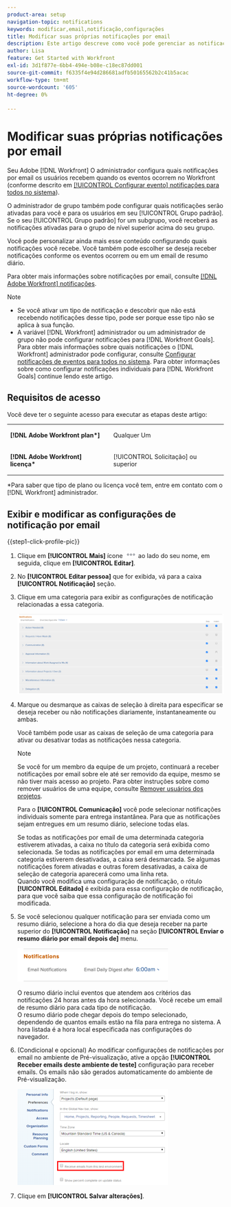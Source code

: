 ```yaml
---
product-area: setup
navigation-topic: notifications
keywords: modificar,email,notificação,configurações
title: Modificar suas próprias notificações por email
description: Este artigo descreve como você pode gerenciar as notificações por email no perfil do usuário.
author: Lisa
feature: Get Started with Workfront
exl-id: 3d1f877e-6bb4-494e-b08e-c18ec87dd001
source-git-commit: f6335f4e94d286681adfb50165562b2c41b5acac
workflow-type: tm+mt
source-wordcount: '605'
ht-degree: 0%

---
```


# Modificar suas próprias notificações por email

Seu Adobe [!DNL Workfront] O administrador configura quais notificações por email os usuários recebem quando os eventos ocorrem no Workfront (conforme descrito em [[!UICONTROL Configurar evento] notificações para todos no sistema](../../administration-and-setup/manage-workfront/emails/configure-event-notifications-for-everyone-in-the-system.md)).

O administrador de grupo também pode configurar quais notificações serão ativadas para você e para os usuários em seu [!UICONTROL Grupo padrão]. Se o seu [!UICONTROL Grupo padrão] for um subgrupo, você receberá as notificações ativadas para o grupo de nível superior acima do seu grupo.

Você pode personalizar ainda mais esse conteúdo configurando quais notificações você recebe. Você também pode escolher se deseja receber notificações conforme os eventos ocorrem ou em um email de resumo diário.

Para obter mais informações sobre notificações por email, consulte [[!DNL Adobe Workfront] notificações](../../workfront-basics/using-notifications/wf-notifications.md).

>[!NOTE]
>
>* Se você ativar um tipo de notificação e descobrir que não está recebendo notificações desse tipo, pode ser porque esse tipo não se aplica à sua função.
>* A variável [!DNL Workfront] administrador ou um administrador de grupo não pode configurar notificações para [!DNL Workfront Goals]. Para obter mais informações sobre quais notificações o [!DNL Workfront] administrador pode configurar, consulte [Configurar notificações de eventos para todos no sistema](../../administration-and-setup/manage-workfront/emails/configure-event-notifications-for-everyone-in-the-system.md). Para obter informações sobre como configurar notificações individuais para [!DNL Workfront Goals] continue lendo este artigo.
>

## Requisitos de acesso

Você deve ter o seguinte acesso para executar as etapas deste artigo:

<table style="table-layout:auto"> 
 <col> 
 </col> 
 <col> 
 </col> 
 <tbody> 
  <tr> 
   <td role="rowheader"><strong>[!DNL Adobe Workfront plan*]</strong></td> 
   <td> <p>Qualquer Um</p> </td> 
  </tr> 
  <tr> 
   <td role="rowheader"><strong>[!DNL Adobe Workfront] licença*</strong></td> 
   <td> <p>[!UICONTROL Solicitação] ou superior</p> </td> 
  </tr> 
 </tbody> 
</table>

&#42;Para saber que tipo de plano ou licença você tem, entre em contato com o [!DNL Workfront] administrador.

## Exibir e modificar as configurações de notificação por email

{{step1-click-profile-pic}}

1. Clique em **[!UICONTROL Mais]** ícone ![](assets/more-icon.png) ao lado do seu nome, em seguida, clique em **[!UICONTROL Editar]**.

1. No **[!UICONTROL Editar pessoa]** que for exibida, vá para a caixa **[!UICONTROL Notificação]** seção.

1. Clique em uma categoria para exibir as configurações de notificação relacionadas a essa categoria.

   ![](assets/my-profile-notifications.png)

1. Marque ou desmarque as caixas de seleção à direita para especificar se deseja receber ou não notificações diariamente, instantaneamente ou ambas.

   Você também pode usar as caixas de seleção de uma categoria para ativar ou desativar todas as notificações nessa categoria.

   >[!NOTE]
   >
   >Se você for um membro da equipe de um projeto, continuará a receber notificações por email sobre ele até ser removido da equipe, mesmo se não tiver mais acesso ao projeto. Para obter instruções sobre como remover usuários de uma equipe, consulte [Remover usuários dos projetos](../../manage-work/projects/manage-projects/remove-users-from-projects.md).

   Para o **[!UICONTROL Comunicação]** você pode selecionar notificações individuais somente para entrega instantânea. Para que as notificações sejam entregues em um resumo diário, selecione todas elas.

   Se todas as notificações por email de uma determinada categoria estiverem ativadas, a caixa no título da categoria será exibida como selecionada. Se todas as notificações por email em uma determinada categoria estiverem desativadas, a caixa será desmarcada. Se algumas notificações forem ativadas e outras forem desativadas, a caixa de seleção de categoria aparecerá como uma linha reta.\
   Quando você modifica uma configuração de notificação, o rótulo **[!UICONTROL Editado]** é exibida para essa configuração de notificação, para que você saiba que essa configuração de notificação foi modificada.

1. Se você selecionou qualquer notificação para ser enviada como um resumo diário, selecione a hora do dia que deseja receber na parte superior do **[!UICONTROL Notificação]** na seção **[!UICONTROL Enviar o resumo diário por email depois de]** menu.

   ![](assets/digest-time-stamp-my-settings-350x78.png)

   O resumo diário inclui eventos que atendem aos critérios das notificações 24 horas antes da hora selecionada. Você recebe um email de resumo diário para cada tipo de notificação.\
   O resumo diário pode chegar depois do tempo selecionado, dependendo de quantos emails estão na fila para entrega no sistema. A hora listada é a hora local especificada nas configurações do navegador.

1. (Condicional e opcional) Ao modificar configurações de notificações por email no ambiente de Pré-visualização, ative a opção **[!UICONTROL Receber emails deste ambiente de teste]** configuração para receber emails. Os emails não são gerados automaticamente do ambiente de Pré-visualização.

   ![](assets/receive-emails-from-sandbox-setting-edit-350x223.png)

1. Clique em **[!UICONTROL Salvar alterações]**.
